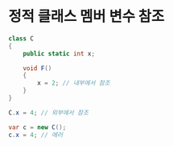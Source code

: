 # 정적 클래스 멤버 변수 참조

```csharp
class C
{
    public static int x;

    void F()
    {
        x = 2; // 내부에서 참조 
    }
}

C.x = 4; // 외부에서 참조

var c = new C();
c.x = 4; // 에러

```

